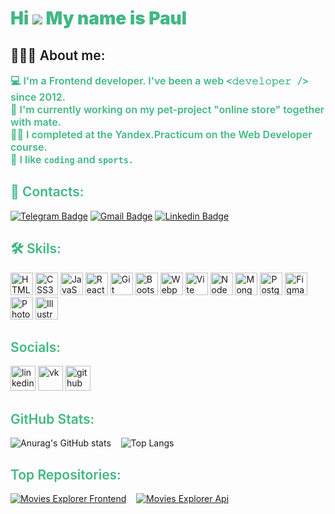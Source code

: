 # <span style="color:#41b883;font-weight:900;border-top:none">Hi ![](https://user-images.githubusercontent.com/18350557/176309783-0785949b-9127-417c-8b55-ab5a4333674e.gif) My name is Paul</span>

## <span style="font-weight:600">👨🏻‍💻 About me:</span>
  <ul style="color:#41b883;font-weight:600;list-style:none;margin:0;padding:0;font-size:16px">
    <li>💻 I'm a Frontend developer. I've been a web <code style="font-size:15px"><𝚍𝚎𝚟𝚎𝚕𝚘𝚙𝚎𝚛 /></code> since 2012.</li>
    <li>👯 I'm сurrently working on my pet-project "online store" together with mate.</li>
    <li>👨‍💻 I completed at the Yandex.Practicum on the Web Developer course.</li>
    <li>💬 I like <code>coding</code> and <code>sports.</code></li>
    <!-- <li>🚀</li> -->
    <!-- <li>⚡</li> -->
  </ul>

## <span style="color:#41b883;font-weight:600">🔗 Contacts:</span>
[![Telegram Badge](https://img.shields.io/badge/-Paul_Ivanov-blue?style=flat&logo=Telegram&logoColor=white&link=https://t.me/elicrock)](https://t.me/elicrock)
[![Gmail Badge](https://img.shields.io/badge/-Paul_Ivanov-c14438?style=flat&logo=Gmail&logoColor=white&link=mailto:paul.ivanov1990@gmail.com)](mailto:paul.ivanov1990@gmail.com)
[![Linkedin Badge](https://img.shields.io/badge/-Paul_Ivanov-blue?style=flat&logo=Linkedin&logoColor=white&link=https://www.linkedin.com/in/paulivanov1990/)](https://www.linkedin.com/in/paulivanov1990/)


## <span style="color:#41b883;font-weight:600">🛠️ Skils:</span>
<p align="left">
<a href="https://developer.mozilla.org/en-US/docs/Glossary/HTML5" target="_blank" rel="noreferrer"><img src="https://raw.githubusercontent.com/danielcranney/readme-generator/main/public/icons/skills/html5-colored.svg" width="36" height="36" alt="HTML5" /></a>
<a href="https://www.w3.org/TR/CSS/#css" target="_blank" rel="noreferrer"><img src="https://raw.githubusercontent.com/danielcranney/readme-generator/main/public/icons/skills/css3-colored.svg" width="36" height="36" alt="CSS3" /></a>
<a href="https://developer.mozilla.org/en-US/docs/Web/JavaScript" target="_blank" rel="noreferrer"><img src="https://raw.githubusercontent.com/danielcranney/readme-generator/main/public/icons/skills/javascript-colored.svg" width="36" height="36" alt="JavaScript" /></a>
<a href="https://reactjs.org/" target="_blank" rel="noreferrer"><img src="https://raw.githubusercontent.com/danielcranney/readme-generator/main/public/icons/skills/react-colored.svg" width="36" height="36" alt="React" /></a>
<a href="https://git-scm.com/" target="_blank" rel="noreferrer"><img src="https://raw.githubusercontent.com/danielcranney/readme-generator/main/public/icons/skills/git-colored.svg" width="36" height="36" alt="Git" /></a>
<a href="https://getbootstrap.com/" target="_blank" rel="noreferrer"><img src="https://raw.githubusercontent.com/danielcranney/readme-generator/main/public/icons/skills/bootstrap-colored.svg" width="36" height="36" alt="Bootstrap" /></a>
<a href="https://webpack.js.org/" target="_blank" rel="noreferrer"><img src="https://raw.githubusercontent.com/danielcranney/readme-generator/main/public/icons/skills/webpack-colored.svg" width="36" height="36" alt="Webpack" /></a>
<a href="https://vitejs.dev/" target="_blank" rel="noreferrer"><img src="https://raw.githubusercontent.com/danielcranney/readme-generator/main/public/icons/skills/vite-colored.svg" width="36" height="36" alt="Vite" /></a>
<a href="https://nodejs.org/en/" target="_blank" rel="noreferrer"><img src="https://raw.githubusercontent.com/danielcranney/readme-generator/main/public/icons/skills/nodejs-colored.svg" width="36" height="36" alt="NodeJS" /></a>
<a href="https://www.mongodb.com/" target="_blank" rel="noreferrer"><img src="https://raw.githubusercontent.com/danielcranney/readme-generator/main/public/icons/skills/mongodb-colored.svg" width="36" height="36" alt="MongoDB" /></a>
<a href="https://www.postgresql.org/" target="_blank" rel="noreferrer"><img src="https://raw.githubusercontent.com/danielcranney/readme-generator/main/public/icons/skills/postgresql-colored.svg" width="36" height="36" alt="PostgreSQL" /></a>
<a href="https://www.figma.com/" target="_blank" rel="noreferrer"><img src="https://raw.githubusercontent.com/danielcranney/readme-generator/main/public/icons/skills/figma-colored.svg" width="36" height="36" alt="Figma" /></a>
<a href="https://www.adobe.com/uk/products/photoshop.html" target="_blank" rel="noreferrer"><img src="https://raw.githubusercontent.com/danielcranney/readme-generator/main/public/icons/skills/photoshop-colored.svg" width="36" height="36" alt="Photoshop" /></a>
<a href="https://www.adobe.com/uk/products/illustrator.html" target="_blank" rel="noreferrer"><img src="https://raw.githubusercontent.com/danielcranney/readme-generator/main/public/icons/skills/illustrator-colored.svg" width="36" height="36" alt="Illustrator" /></a>
</p>

## <span style="color:#41b883;font-weight:600">Socials:</span>
[<img src='https://cdn.jsdelivr.net/npm/simple-icons@3.0.1/icons/linkedin.svg' alt='linkedin' height='40'>](https://www.linkedin.com/in/paulivanov1990/)
[<img src='https://cdn.jsdelivr.net/npm/simple-icons@3.0.1/icons/vk.svg' alt='vk' height='40'>](https://vk.com/paul_ivanov)
[<img src='https://cdn.jsdelivr.net/npm/simple-icons@3.0.1/icons/github.svg' alt='github' height='40'>](https://github.com/elicrock)

## <span style="color:#41b883;font-weight:600">GitHub Stats:</span>
![Anurag's GitHub stats](https://github-readme-stats.vercel.app/api?username=elicrock&theme=vue-dark&show_icons=true&rank_icon=github&hide_title=true) &nbsp;&nbsp;
![Top Langs](https://github-readme-stats.vercel.app/api/top-langs/?username=elicrock&size_weight=1&count_weight=1&theme=vue-dark&layout=compact&hide=hack)

## <span style="color:#41b883;font-weight:600">Top Repositories:</span>
[![Movies Explorer Frontend](https://github-readme-stats.vercel.app/api/pin/?username=elicrock&repo=movies-explorer-frontend&theme=vue-dark)](https://github.com/elicrock/movies-explorer-frontend) &nbsp;&nbsp;
[![Movies Explorer Api](https://github-readme-stats.vercel.app/api/pin/?username=elicrock&repo=movies-explorer-api&theme=vue-dark)](https://github.com/elicrock/movies-explorer-api)
